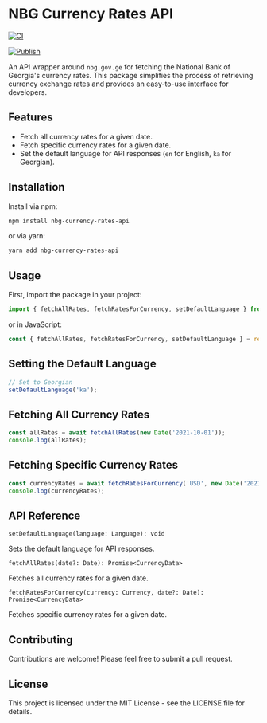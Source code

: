 # NBG Currency Rates API

[![CI](https://github.com/egillanton/nbg-currency-rates-api/actions/workflows/main.yml/badge.svg)](https://github.com/egillanton/nbg-currency-rates-api/actions/workflows/main.yml)

[![Publish](https://github.com/egillanton/nbg-currency-rates-api/actions/workflows/npm-publish.yml/badge.svg?branch=main)](https://github.com/egillanton/nbg-currency-rates-api/actions/workflows/npm-publish.yml)

An API wrapper around `nbg.gov.ge` for fetching the National Bank of Georgia's currency rates. This package simplifies the process of retrieving currency exchange rates and provides an easy-to-use interface for developers.

## Features

- Fetch all currency rates for a given date.
- Fetch specific currency rates for a given date.
- Set the default language for API responses (`en` for English, `ka` for Georgian).

## Installation

Install via npm:

```bash
npm install nbg-currency-rates-api
```

or via yarn:

```bash
yarn add nbg-currency-rates-api
```

## Usage

First, import the package in your project:

```typescript
import { fetchAllRates, fetchRatesForCurrency, setDefaultLanguage } from 'nbg-currency-rates-api';
```

or in JavaScript:

```javascript
const { fetchAllRates, fetchRatesForCurrency, setDefaultLanguage } = require('nbg-currency-rates-api');
```

## Setting the Default Language

```typescript
// Set to Georgian
setDefaultLanguage('ka');
```

## Fetching All Currency Rates

```typescript
const allRates = await fetchAllRates(new Date('2021-10-01'));
console.log(allRates);
```

## Fetching Specific Currency Rates

```typescript
const currencyRates = await fetchRatesForCurrency('USD', new Date('2021-10-01'));
console.log(currencyRates);
```

## API Reference
`setDefaultLanguage(language: Language): void`

Sets the default language for API responses.

`fetchAllRates(date?: Date): Promise<CurrencyData>`

Fetches all currency rates for a given date.

`fetchRatesForCurrency(currency: Currency, date?: Date): Promise<CurrencyData>`

Fetches specific currency rates for a given date.

## Contributing
Contributions are welcome! Please feel free to submit a pull request.

## License
This project is licensed under the MIT License - see the LICENSE file for details.